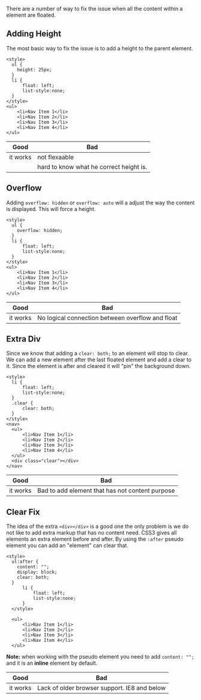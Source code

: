 There are a number of way to fix the issue when all the content within a element are floated.

## Adding Height

The most basic way to fix the issue is to add a height to the parent element.

```
<style>
  ul {
    height: 25px;
  }
  li {
      float: left;
      list-style:none;
  }
</style>
<ul>
    <li>Nav Item 1</li>
    <li>Nav Item 2</li>
    <li>Nav Item 3</li>
    <li>Nav Item 4</li>
</ul>
```

| Good     | Bad                                     |
|----------|-----------------------------------------|
| it works | not flexaable                           |
|          | hard to know what he correct height is. |

## Overflow

Adding `overflow: hidden` or `overflow: auto` will a adjust the way the content is displayed.  This will force a height.

```
<style>
  ul {
    overflow: hidden;
  }
  li {
      float: left;
      list-style:none;
  }
</style>
<ul>
    <li>Nav Item 1</li>
    <li>Nav Item 2</li>
    <li>Nav Item 3</li>
    <li>Nav Item 4</li>
</ul>
```

Good     | Bad
---------|-------------------------------------------------
it works | No logical connection between overflow and float

## Extra Div

Since we know that adding a `clear: both;` to an element will stop to clear. We can add a new element after the last floated element and add a clear to it. Since the element is after and cleared it will "pin" the background down.

```
<style>
  li {
      float: left;
      list-style:none;
  }
  .clear {
      clear: both;
  }
</style>
<nav>
  <ul>
      <li>Nav Item 1</li>
      <li>Nav Item 2</li>
      <li>Nav Item 3</li>
      <li>Nav Item 4</li>
  </ul>
  <div class="clear"></div>
</nav>
```

| Good     | Bad                                             |
|----------|-------------------------------------------------|
| it works | Bad to add element that has not content purpose |

## Clear Fix

The idea of the extra `<div></div>` is a good one the only problem is we do not like to add extra markup that has no content need. CSS3 gives all elements an extra element before and after. By using the `:after` pseudo element you can add an "element" can clear that.
```
<style>
  ul:after {
    content: "";
    display: block;
    clear: both;
  }
      li {
          float: left;
          list-style:none;
      }
  </style>

  <ul>
      <li>Nav Item 1</li>
      <li>Nav Item 2</li>
      <li>Nav Item 3</li>
      <li>Nav Item 4</li>
  </ul>
  ```

**Note:** when working with the pseudo element you need to add `content: "";` and it is an **inline** element by default.

|Good|Bad|
|----|---|
|it works|Lack of older browser support. IE8 and below|
